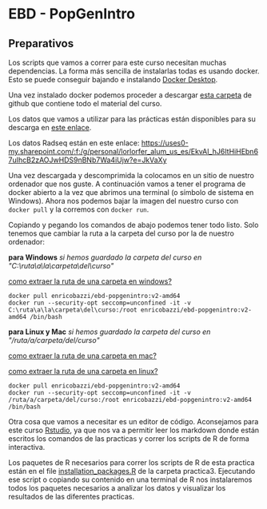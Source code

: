 # EBD - PopGenIntro

## Preparativos

Los scripts que vamos a correr para este curso necesitan muchas dependencias. La forma más sencilla de instalarlas todas es usando docker. Esto se puede conseguir bajando e instalando [Docker Desktop](https://www.docker.com/products/docker-desktop/).

Una vez instalado docker podemos proceder a descargar [esta carpeta](https://github.com/Enricobazzi/EBD-PopGenIntro/archive/refs/heads/main.zip) de github que contiene todo el material del curso.

Los datos que vamos a utilizar para las prácticas están disponibles para su descarga en [este enlace](https://saco.csic.es/index.php/s/Y9yw8XjJakc2gQY).

Los datos Radseq están en este enlace: https://uses0-my.sharepoint.com/:f:/g/personal/lorlorfer_alum_us_es/EkvAl_hJ6ItHiHEbn67uIhcB2zAOJwHDS9nBNb7Wa4iUjw?e=JkVaXy

Una vez descargada y descomprimida la colocamos en un sitio de nuestro ordenador que nos guste. A continuación vamos a tener el programa de docker abierto a la vez que abrimos una terminal (o símbolo de sistema en Windows). Ahora nos podemos bajar la imagen del nuestro curso con `docker pull` y la corremos con `docker run`.

Copiando y pegando los comandos de abajo podemos tener todo listo. Solo tenemos que cambiar la ruta a la carpeta del curso por la de nuestro ordenador:


**para Windows** *si hemos guardado la carpeta del curso en "C:\ruta\a\la\carpeta\del\curso"*

[como extraer la ruta de una carpeta en windows?](https://www.sony-latin.com/es/electronics/support/personal-computers/articles/00015251)

```
docker pull enricobazzi/ebd-popgenintro:v2-amd64
docker run --security-opt seccomp=unconfined -it -v C:\ruta\a\la\carpeta\del\curso:/root enricobazzi/ebd-popgenintro:v2-amd64 /bin/bash
```

**para Linux y Mac** *si hemos guardado la carpeta del curso en "/ruta/a/carpeta/del/curso"*

[como extraer la ruta de una carpeta en mac?](https://iboysoft.com/es/como-hacer/copiar-ruta-de-archivo-en-mac.html)

[como extraer la ruta de una carpeta en linux?](https://www.hostinger.es/tutoriales/como-usar-comando-find-locate-en-linux/)

```
docker pull enricobazzi/ebd-popgenintro:v2-amd64
docker run --security-opt seccomp=unconfined -it -v /ruta/a/carpeta/del/curso:/root enricobazzi/ebd-popgenintro:v2-amd64 /bin/bash
```

Otra cosa que vamos a necesitar es un editor de código. Aconsejamos para este curso [Rstudio](https://posit.co/download/rstudio-desktop/), ya que nos va a permitir leer los markdown donde están escritos los comandos de las practicas y correr los scripts de R de forma interactiva.

Los paquetes de R necesarios para correr los scripts de R de esta practica están en el file [installation_packages.R](practica3/installation_packages.R) de la carpeta practica3. Ejecutando ese script o copiando su contenido en una terminal de R nos instalaremos todos los paquetes necesarios a analizar los datos y visualizar los resultados de las diferentes practicas.